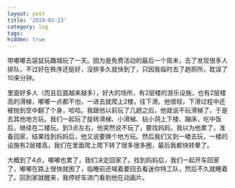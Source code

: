 ```yaml
---
layout: post
title: '2019-02-23'
category: log
tags: 
hidden: true
---
```


带嘟嘟去袋鼠玩趣城玩了一天。因为是免费活动的最后一个周末，去了发现很多人排队，不过好在秩序还挺好，没排多久就快到了，只因我临时去了趟厕所，耽误了10来分钟。

里面好多人（而且后面越来越多），好大的场所，有2层楼的游乐设施，也有2层楼高的滑梯，嘟嘟一点都不怕，一进去就爬上2楼，往下滑。他很轻，下滑过程中还被抛到空中翻了个身，哈哈。我跟他以前玩了几趟之后，他就说不玩滑梯了，于是去其他地方玩。我们一起玩了旋转滑梯、小滑梯、钻小洞上下楼、蹦床，吃中饭后，继续在二楼玩。到3点左右，他突然说不玩了，要找妈妈。我以为他累了，准备回家，结果找到妈妈后，他又说要换个地方玩。然后我们又到一楼去玩，一楼的设施有2层楼高，我们在里面爬上爬下转了很多很多圈，最后我都快转晕了。

大概到了4点，嘟嘟也累了，我们决定回家了。找到妈妈后，我们一起开车回家了，嘟嘟在路上很快就困了，临睡前还喊着要回去看迷你特工队，然后不久就睡着了。回到家就醒来，我停好车进门看到他在动画片。